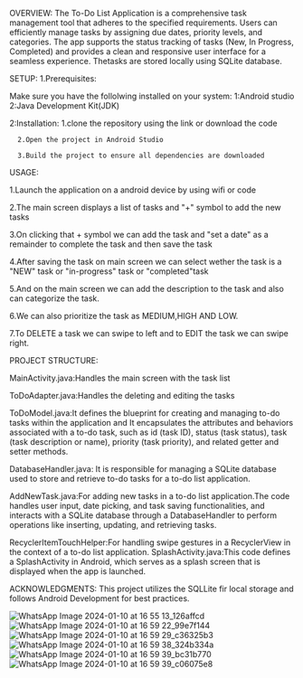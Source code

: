 OVERVIEW:
The To-Do List Application is a comprehensive task management tool that adheres to the specified requirements.
Users can efficiently manage tasks by assigning due dates, priority levels, and categories. 
The app supports the status tracking of tasks (New, In Progress, Completed) and provides a clean and responsive user interface for a seamless experience.
Thetasks are stored locally using SQLite database.

SETUP:
1.Prerequisites:

  Make sure you have the follolwing installed on your system:
      1:Android studio
      2:Java Development Kit(JDK)
      
2:Installation:
      1.clone the repository using the link or download the code
      
      2.Open the project in Android Studio
      
      3.Build the project to ensure all dependencies are downloaded

USAGE:

   1.Launch the application on a android device by using wifi or code
   
   2.The main screen displays a list of tasks and "+" symbol to add the new tasks
   
   3.On clicking that + symbol we can add the task and "set a date" as a remainder to complete the task and then save the task
   
   4.After saving the task on main screen we can select wether the task is a "NEW" task or "in-progress" task or "completed"task
   
   5.And on the main screen we can add the description to the task and also can categorize the task.
   
   6.We can also prioritize the task as MEDIUM,HIGH AND LOW.
   
   7.To DELETE a task we can swipe to left and to EDIT the task we can swipe right.
   
PROJECT STRUCTURE:

MainActivity.java:Handles the main screen with the task list

ToDoAdapter.java:Handles the deleting and editing the tasks

ToDoModel.java:It defines the blueprint for creating and managing to-do tasks within the application and  It encapsulates the attributes and behaviors associated with a to-do task, such as id (task ID), status (task status), task (task description or name), priority (task priority), and related getter and setter methods.

DatabaseHandler.java: It is responsible for managing a SQLite database used to store and retrieve to-do tasks for a to-do list application.

AddNewTask.java:For adding new tasks in a to-do list application.The code handles user input, date picking, and task saving functionalities, and interacts with a SQLite database through a DatabaseHandler to perform operations like inserting, updating, and retrieving tasks. 

RecyclerItemTouchHelper:For handling swipe gestures in a RecyclerView in the context of a to-do list application. 
SplashActivity.java:This code defines a SplashActivity in Android, which serves as a splash screen that is displayed when the app is launched. 

ACKNOWLEDGMENTS:
This project utilizes the SQLLite fir local storage and follows Android Development for best practices.


![WhatsApp Image 2024-01-10 at 16 55 13_126affcd](https://github.com/gollagayatri/todo_list/assets/95433356/55c54f19-272a-4ce4-9b92-ee036e1a4743)
![WhatsApp Image 2024-01-10 at 16 59 22_99e7f144](https://github.com/gollagayatri/todo_list/assets/95433356/5b494962-4a75-4f92-888d-ce160b3493a2)
![WhatsApp Image 2024-01-10 at 16 59 29_c36325b3](https://github.com/gollagayatri/todo_list/assets/95433356/7b3fb775-49ac-469d-8381-a3a45eb1dae0)
![WhatsApp Image 2024-01-10 at 16 59 38_324b334a](https://github.com/gollagayatri/todo_list/assets/95433356/c529b595-34f7-4214-9857-f6865351e832)
![WhatsApp Image 2024-01-10 at 16 59 39_bc31b770](https://github.com/gollagayatri/todo_list/assets/95433356/834296fd-ab91-4c63-8336-776b2c1eb54c)
![WhatsApp Image 2024-01-10 at 16 59 39_c06075e8](https://github.com/gollagayatri/todo_list/assets/95433356/b022d2e3-1133-4d38-901a-bc1d3d281507)

